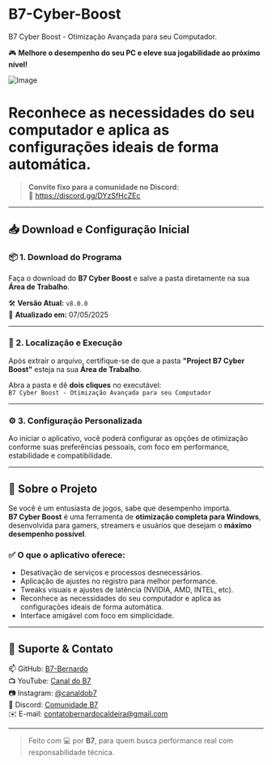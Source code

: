 # B7-Cyber-Boost
B7 Cyber Boost - Otimização Avançada para seu Computador.

🎮 **Melhore o desempenho do seu PC e eleve sua jogabilidade ao próximo nível!**

![Image](https://github.com/user-attachments/assets/acec1d58-1cb7-47a6-87dd-d2a44aa174aa)

# Reconhece as necessidades do seu computador e aplica as configurações ideais de forma automática.

> **Convite fixo para a comunidade no Discord:**  
> 🔗 https://discord.gg/DYzSfHcZEc  

---

## 📥 Download e Configuração Inicial

### 📦 1. Download do Programa  
Faça o download do **B7 Cyber Boost** e salve a pasta diretamente na sua **Área de Trabalho**.

🛠️ **Versão Atual:** `v8.0.0`  
📅 **Atualizado em:** 07/05/2025  

---

### 📂 2. Localização e Execução  
Após extrair o arquivo, certifique-se de que a pasta **"Project B7 Cyber Boost"** esteja na sua **Área de Trabalho**.

Abra a pasta e dê **dois cliques** no executável:  
`B7 Cyber Boost - Otimização Avançada para seu Computador`

---

### ⚙️ 3. Configuração Personalizada  
Ao iniciar o aplicativo, você poderá configurar as opções de otimização conforme suas preferências pessoais, com foco em performance, estabilidade e compatibilidade.

---

## 🧠 Sobre o Projeto

Se você é um entusiasta de jogos, sabe que desempenho importa.  
**B7 Cyber Boost** é uma ferramenta de **otimização completa para Windows**, desenvolvida para gamers, streamers e usuários que desejam o **máximo desempenho possível**.

### ✅ O que o aplicativo oferece:
- Desativação de serviços e processos desnecessários.
- Aplicação de ajustes no registro para melhor performance.
- Tweaks visuais e ajustes de latência (NVIDIA, AMD, INTEL, etc).
- Reconhece as necessidades do seu computador e aplica as configurações ideais de forma automática.
- Interface amigável com foco em simplicidade.

---

## 📎 Suporte & Contato

📫 GitHub: [B7-Bernardo](https://github.com/B7-Bernardo)  
📺 YouTube: [Canal do B7](https://www.youtube.com/c/CanaldoB7)  
📷 Instagram: [@canaldob7](https://www.instagram.com/canaldob7)  
💬 Discord: [Comunidade B7](https://discord.gg/DYzSfHcZEc)  
✉️ E-mail: contatobernardocaldeira@gmail.com

---

> Feito com 💻 por **B7**, para quem busca performance real com responsabilidade técnica.

